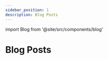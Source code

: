 ```yaml
---
sidebar_position: 1
description: Blog Posts
---
```


import Blog from '@site/src/components/blog'

# Blog Posts

<Blog/>
